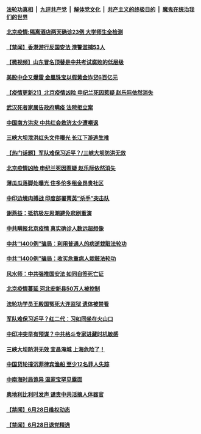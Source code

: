

####  [法轮功真相](../../../../basic/blob/master/README.md?t=06300531) &nbsp;|&nbsp; [九评共产党](../../../../9ping.md/blob/master/README.md?t=06300531) &nbsp;|&nbsp; [解体党文化](../../../../jtdwh.md/blob/master/README.md?t=06300531)  &nbsp;|&nbsp; [共产主义的终极目的](../../../../gczydzjmd.md/blob/master/README.md?t=06300531) &nbsp;|&nbsp; [魔鬼在统治我们的世界](../../../../mgztzwmdsj.md/blob/master/README.md?t=06300531) 

#### [北京疫情:隔离酒店两天确诊23例 大学师生全检测](../pages/prog204/a102882210.md?t=06300531) 

#### [【禁闻】香港游行反国安法 港警滥捕53人](../pages/prog204/a102882219.md?t=06300531) 

#### [【微视频】山东冒名顶替是中共考试腐败的低层级](../pages/prog204/a102882217.md?t=06300531) 

#### [美股中企又爆雷 金凰珠宝以假黄金诈贷6百亿元](../pages/prog204/a102882190.md?t=06300531) 


#### [【疫情更新21】北京疫情凶险 申纪兰死因惹疑 赵乐际依然消失](../pages/prog204/a102881681.md?t=06300531) 

#### [武汉死者家属告政府瞒疫 法院拒立案](../pages/prog204/a102882016.md?t=06300531) 

#### [中国南方洪灾 中共红会救济太少遭嘲讽](../pages/prog204/a102882006.md?t=06300531) 

#### [三峡大坝泄洪红头文件曝光 长江下游逃生难](../pages/prog204/a102881961.md?t=06300531) 

#### [【热门话题】军队难保习近平？/三峡大坝防洪无效](../pages/prog204/a102881960.md?t=06300531) 

#### [北京疫情凶险 申纪兰死因惹疑 赵乐际依然消失](../pages/prog204/a102881941.md?t=06300531) 

#### [薄瓜瓜落脚处曝光 住多伦多租金昂贵社区](../pages/prog204/a102881907.md?t=06300531) 

#### [中印边境肉搏战 印度部署菁英“杀手”突击队](../pages/prog204/a102881878.md?t=06300531) 

#### [谢燕益：抵抗极左思潮避免悲剧重演](../pages/prog204/a102881897.md?t=06300531) 

#### [中共瞒报北京疫情 真实确诊人数远超想像](../pages/prog204/a102881855.md?t=06300531) 

#### [中共“1400例”骗局：利用普通人的病逝栽赃法轮功](../pages/prog204/a102881842.md?t=06300531) 

#### [中共“1400例”骗局：收买危重病人栽赃法轮功](../pages/prog204/a102881839.md?t=06300531) 

#### [风水师：中共强推国安法 如同自签死亡证](../pages/prog204/a102881825.md?t=06300531) 

#### [北京疫情蔓延 河北安新县50万人被控制](../pages/prog204/a102881818.md?t=06300531) 

#### [法轮功学员王殿国冤死大连监狱 遗体被禁看](../pages/prog204/a102881814.md?t=06300531) 

#### [军队难保习近平？红二代：习如同坐在火山口](../pages/prog204/a102881774.md?t=06300531) 

#### [中印冲突早有预谋？中共格斗专家进藏时机敏感](../pages/prog204/a102881759.md?t=06300531) 

#### [三峡大坝防洪无效 宜昌淹城 上海危险了！](../pages/prog204/a102881750.md?t=06300531) 

#### [中国货轮撞沉菲律宾渔船 至少12名菲人失踪](../pages/prog204/a102881747.md?t=06300531) 

#### [中南海时局诡异 温家宝罕见露面](../pages/prog204/a102881714.md?t=06300531) 


#### [奥地利比利时发声 谴责中共活摘人体器官](../pages/prog204/a102881695.md?t=06300531) 

#### [【禁闻】6月28日维权动态](../pages/prog204/a102881671.md?t=06300531) 

#### [【禁闻】6月28日退党精选](../pages/prog204/a102881673.md?t=06300531) 

